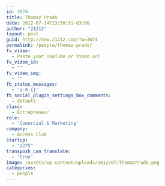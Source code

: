 ```yaml
---
id: 3074
title: Thomaz Prado
date: 2012-07-14T23:50:51-03:00
author: "21212"
layout: post
guid: http://new.21212.com/?p=3074
permalink: /people/thomaz-prado/
fv_video:
  - Paste your YouTube or Vimeo url
fv_video_id:
  - ""
fv_video_img:
  - ""
fb_status_messages:
  - 'a:0:{}'
fb_social_plugin_settings_box_comments:
  - default
class:
  - Entrepreneur
role:
  - 'Comercial & Marketing'
company:
  - Access Club
startup:
  - "2275"
transposh_can_translate:
  - 'true'
image: /assets/wp-content/uploads/2012/07/ThomazPrado.png
categories:
  - people
---
```

